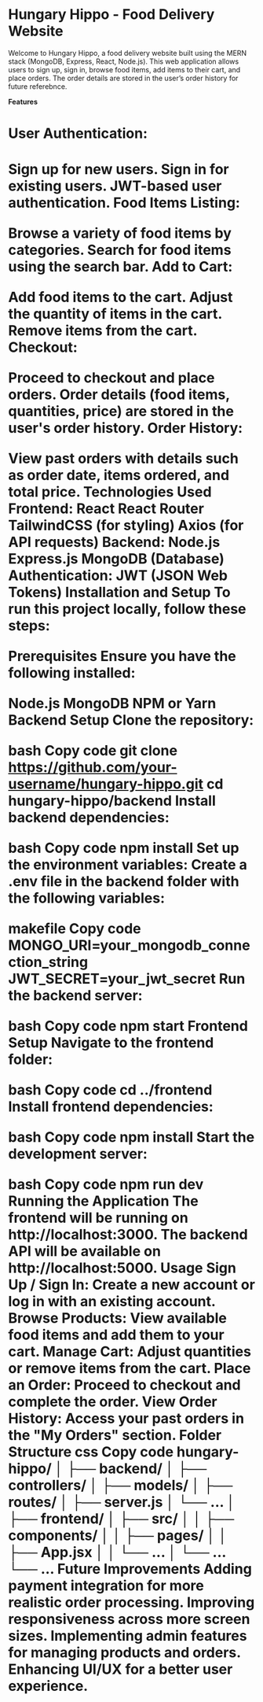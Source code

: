 # **Hungary Hippo - Food Delivery Website**

Welcome to Hungary Hippo, a food delivery website built using the MERN stack (MongoDB, Express, React, Node.js). This web application allows users to sign up, sign in, browse food items, add items to their cart, and place orders. The order details are stored in the user’s order history for future referebnce.

**Features**
<h1>User Authentication:<h1/>

Sign up for new users.
Sign in for existing users.
JWT-based user authentication.
Food Items Listing:

Browse a variety of food items by categories.
Search for food items using the search bar.
Add to Cart:

Add food items to the cart.
Adjust the quantity of items in the cart.
Remove items from the cart.
Checkout:

Proceed to checkout and place orders.
Order details (food items, quantities, price) are stored in the user's order history.
Order History:

View past orders with details such as order date, items ordered, and total price.
Technologies Used
Frontend:
React
React Router
TailwindCSS (for styling)
Axios (for API requests)
Backend:
Node.js
Express.js
MongoDB (Database)
Authentication:
JWT (JSON Web Tokens)
Installation and Setup
To run this project locally, follow these steps:

Prerequisites
Ensure you have the following installed:

Node.js
MongoDB
NPM or Yarn
Backend Setup
Clone the repository:

bash
Copy code
git clone https://github.com/your-username/hungary-hippo.git
cd hungary-hippo/backend
Install backend dependencies:

bash
Copy code
npm install
Set up the environment variables:
Create a .env file in the backend folder with the following variables:

makefile
Copy code
MONGO_URI=your_mongodb_connection_string
JWT_SECRET=your_jwt_secret
Run the backend server:

bash
Copy code
npm start
Frontend Setup
Navigate to the frontend folder:

bash
Copy code
cd ../frontend
Install frontend dependencies:

bash
Copy code
npm install
Start the development server:

bash
Copy code
npm run dev
Running the Application
The frontend will be running on http://localhost:3000.
The backend API will be available on http://localhost:5000.
Usage
Sign Up / Sign In: Create a new account or log in with an existing account.
Browse Products: View available food items and add them to your cart.
Manage Cart: Adjust quantities or remove items from the cart.
Place an Order: Proceed to checkout and complete the order.
View Order History: Access your past orders in the "My Orders" section.
Folder Structure
css
Copy code
hungary-hippo/
│
├── backend/
│   ├── controllers/
│   ├── models/
│   ├── routes/
│   ├── server.js
│   └── ...
│
├── frontend/
│   ├── src/
│   │   ├── components/
│   │   ├── pages/
│   │   ├── App.jsx
│   │   └── ...
│   └── ...
└── ...
Future Improvements
Adding payment integration for more realistic order processing.
Improving responsiveness across more screen sizes.
Implementing admin features for managing products and orders.
Enhancing UI/UX for a better user experience.
